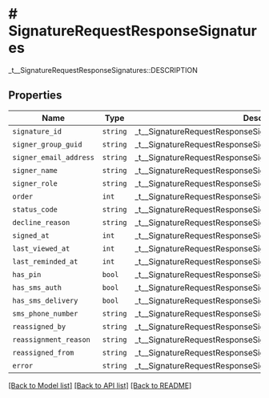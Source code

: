 # # SignatureRequestResponseSignatures

_t__SignatureRequestResponseSignatures::DESCRIPTION

## Properties

Name | Type | Description | Notes
------------ | ------------- | ------------- | -------------
| `signature_id` | ```string``` |  _t__SignatureRequestResponseSignatures::SIGNATURE_ID  |  |
| `signer_group_guid` | ```string``` |  _t__SignatureRequestResponseSignatures::SIGNER_GROUP_GUID  |  |
| `signer_email_address` | ```string``` |  _t__SignatureRequestResponseSignatures::SIGNER_EMAIL_ADDRESS  |  |
| `signer_name` | ```string``` |  _t__SignatureRequestResponseSignatures::SIGNER_NAME  |  |
| `signer_role` | ```string``` |  _t__SignatureRequestResponseSignatures::SIGNER_ROLE  |  |
| `order` | ```int``` |  _t__SignatureRequestResponseSignatures::ORDER  |  |
| `status_code` | ```string``` |  _t__SignatureRequestResponseSignatures::STATUS_CODE  |  |
| `decline_reason` | ```string``` |  _t__SignatureRequestResponseSignatures::DECLINE_REASON  |  |
| `signed_at` | ```int``` |  _t__SignatureRequestResponseSignatures::SIGNED_AT  |  |
| `last_viewed_at` | ```int``` |  _t__SignatureRequestResponseSignatures::LAST_VIEWED_AT  |  |
| `last_reminded_at` | ```int``` |  _t__SignatureRequestResponseSignatures::LAST_REMINDED_AT  |  |
| `has_pin` | ```bool``` |  _t__SignatureRequestResponseSignatures::HAS_PIN  |  |
| `has_sms_auth` | ```bool``` |  _t__SignatureRequestResponseSignatures::HAS_SMS_AUTH  |  |
| `has_sms_delivery` | ```bool``` |  _t__SignatureRequestResponseSignatures::HAS_SMS_DELIVERY  |  |
| `sms_phone_number` | ```string``` |  _t__SignatureRequestResponseSignatures::SMS_PHONE_NUMBER  |  |
| `reassigned_by` | ```string``` |  _t__SignatureRequestResponseSignatures::REASSIGNED_BY  |  |
| `reassignment_reason` | ```string``` |  _t__SignatureRequestResponseSignatures::REASSIGNMENT_REASON  |  |
| `reassigned_from` | ```string``` |  _t__SignatureRequestResponseSignatures::REASSIGNED_FROM  |  |
| `error` | ```string``` |  _t__SignatureRequestResponseSignatures::ERROR  |  |

[[Back to Model list]](../../README.md#models) [[Back to API list]](../../README.md#endpoints) [[Back to README]](../../README.md)
